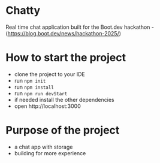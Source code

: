 # Chatty
Real time chat application built for the Boot.dev hackathon - (https://blog.boot.dev/news/hackathon-2025/)

# How to start the project
 - clone the project to your IDE
 - run `npm init`
 - run `npm install`
 - run `npm run devStart`
 - if needed install the other dependencies
 - open http://localhost:3000

# Purpose of the project
- a chat app with storage
- building for more experience
